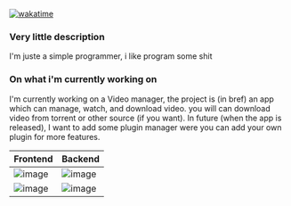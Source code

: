 [![wakatime](https://wakatime.com/badge/user/24e41f4a-f9f1-457f-8aac-ed9ece1510e2.svg)](https://wakatime.com/@24e41f4a-f9f1-457f-8aac-ed9ece1510e2)
<br>
### Very little description
  I'm juste a simple programmer, i like program some shit

### On what i'm currently working on
  I'm currently working on a Video manager, the project is (in bref) an app which can manage, watch, and download video. you will can download video from torrent or other source (if you want). In future (when the app is released), I want to add some plugin manager were you can add your own plugin for more features.

Frontend | Backend |
---------|---------|
![image](https://img.shields.io/badge/Dart-0175C2?style=for-the-badge&logo=dart&logoColor=white) | ![image](https://img.shields.io/badge/Rust-000000?style=for-the-badge&logo=rust&logoColor=white) |
![image](https://img.shields.io/badge/Flutter-02569B?style=for-the-badge&logo=flutter&logoColor=white) | ![image](https://img.shields.io/badge/.NET-512BD4?style=for-the-badge&logo=dotnet&logoColor=white) |
<!--
## Language and Tools I use:

### Language
<div>
  <img src="https://github.com/devicons/devicon/blob/master/icons/csharp/csharp-original.svg" title="C Sharp" alt="C Sharp" width="90" height="90"/>&nbsp;
  <img src="https://github.com/devicons/devicon/blob/master/icons/python/python-original.svg" title="Python" alt="Python" width="90" height="90"/>&nbsp;
  <img src="https://github.com/devicons/devicon/blob/master/icons/java/java-original-wordmark.svg" title="Python" alt="Python" width="90" height="90"/>&nbsp;
</div>

### Editor
<div>
  <img src="https://github.com/devicons/devicon/blob/master/icons/visualstudio/visualstudio-plain.svg" title="Visual Studio 2022" alt="Visual Studio 2022" width="90" height="90"/>&nbsp;
  <img src="https://github.com/devicons/devicon/blob/master/icons/vscode/vscode-original.svg" title="VS Code" alt="VS Code" width="90" height="90"/>&nbsp;
  <img src="https://github.com/devicons/devicon/blob/master/icons/jetbrains/jetbrains-original.svg" title="VS Code" alt="VS Code" width="90" height="90"/>&nbsp;
</div>

**ALEZ-DEV/ALEZ-DEV** is a ✨ _special_ ✨ repository because its `README.md` (this file) appears on your GitHub profile.

Here are some ideas to get you started:

- 🔭 I’m currently working on ...
- 🌱 I’m currently learning ...
- 👯 I’m looking to collaborate on ...
- 🤔 I’m looking for help with ...
- 💬 Ask me about ...
- 📫 How to reach me: ...
- 😄 Pronouns: ...
- ⚡ Fun fact: ...
-->
